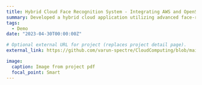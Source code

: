 ```yaml
---
title: Hybrid Cloud Face Recognition System - Integrating AWS and OpenStack for Enhanced Scalability and Efficiency
summary: Developed a hybrid cloud application utilizing advanced face-recognition techniques with Python. The system processes classroom videos, identifies students' faces, and retrieves academic records from DynamoDB. Integrated AWS and OpenStack, enabling seamless scalability and cost-effectiveness by utilizing both public and private cloud resources. An extension of Project 2, this approach enhances control and flexibility in triggering AWS Lambda functions through OpenStack VMs.
tags:
  - Demo
date: "2023-04-30T00:00:00Z"

# Optional external URL for project (replaces project detail page).
external_link: https://github.com/varun-spectre/CloudComputing/blob/main/project_3/CSE546_p3.pdf

image:
  caption: Image from project pdf
  focal_point: Smart
---
```

